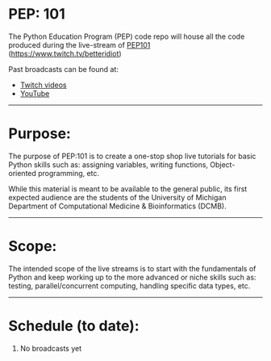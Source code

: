 # PEP: 101
The Python Education Program (PEP) code repo will house all the code produced during the live-stream of [PEP101](https://www.twitch.tv/betteridiot) (https://www.twitch.tv/betteridiot)

Past broadcasts can be found at:
* [Twitch videos](https://www.twitch.tv/betteridiot/videos)
* [YouTube](https://www.youtube.com/channel/UCewko4qgzTUZFmydW2shcEg/featured?disable_polymer=1)

---
# Purpose:
The purpose of PEP:101 is to create a one-stop shop live tutorials for basic Python skills such as: assigning variables, writing functions, Object-oriented programming, etc. 

While this material is meant to be available to the general public, its first expected audience are the students of the University of Michigan Department of Computational Medicine & Bioinformatics (DCMB). 

---
# Scope:
The intended scope of the live streams is to start with the fundamentals of Python and keep working up to the more advanced or niche skills such as: testing, parallel/concurrent computing, handling specific data types, etc.

---
# Schedule (to date):
1. No broadcasts yet
